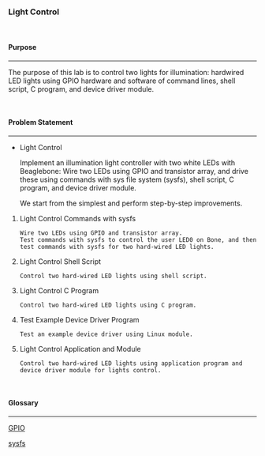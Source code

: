 ### **Light Control** 

<br>

#### **Purpose**

---

The purpose of this lab is to control two lights for illumination: hardwired LED lights using GPIO hardware and software of command lines, shell script, C program, and device driver module.

<br>

#### **Problem Statement**

---

- Light Control

  Implement an illumination light controller with two white LEDs with Beaglebone: Wire two LEDs using GPIO and transistor array, and drive these using commands with sys file system (sysfs), shell script, C program, and device driver module.

  We start from the simplest and perform step-by-step improvements.

1. Light Control Commands with sysfs

   ```
   Wire two LEDs using GPIO and transistor array.
   Test commands with sysfs to control the user LED0 on Bone, and then test commands with sysfs for two hard-wired LED lights.
   ```

2. Light Control Shell Script

   ```
   Control two hard-wired LED lights using shell script.
   ```

3. Light Control C Program

   ```
   Control two hard-wired LED lights using C program.
   ```

4. Test Example Device Driver Program

   ```
   Test an example device driver using Linux module.
   ```

5. Light Control Application and Module

   ```
   Control two hard-wired LED lights using application program and device driver module for lights control.
   ```

<br>

#### **Glossary**

---

[GPIO](https://velog.io/@chunjakim/GPIOGeneral-Purpose-InputOutput)

[sysfs](https://velog.io/@chunjakim/sysfs-sys-File-System)
